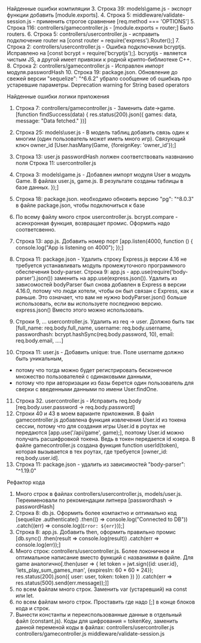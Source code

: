 Найденные ошибки компиляции
3. Строка 39: models\game.js - экспорт функции добавить [module.exports].
4. Строка 5: middleware/validate-session.js - применить строгое сравнение [req.method === 'OPTIONS'] 
5. Строка 116: controllers/gamecontroller.js - [module.exports = router;] Было routers.
6. Строка 5: controllers/usercontroller.js - исправить подключение router на [const router = require('express').Router();]
7. Строка 2: controllers/usercontroller.js - Ошибка подключения bcryptjs. Исправлено на [const bcrypt = require('bcryptjs');]. bcryptjs - является чистым JS, а другой имеет привязки к родной крипто-библиотеке C++.
8. Строка 2: controllers/gamecontroller.js - Исправлен импорт модуля.passwordHash
10. Строка 19: package.json. Обновление до свежей версии "sequelize": "^6.6.2" убрало сообщение об ошибкаъ про устаревшие параметры.
Deprecation warning for String based operators

Найденные ошибки логики приложения
1. Строка 7: controllers/gamecontroller.js - Заменить date->game.
[function findSuccess(data) {
                res.status(200).json({
                    games: data,
                    message: "Data fetched."
                })]
2. Строка 25: models\user.js - В модель таблиц добавить связь один к многим (один пользователь может иметь много игр). Связующий ключ owner_id [User.hasMany(Game, {foreignKey: 'owner_id'});]
                                                         
3. Строка 13: user.js passwordHash лолжен соответствовать назвнанию поля Строка 11: usercontroller.js
4. Строка 3: models\game.js - Добавлен импорт  модуля User в модуль Game. В файлах user.js, game.js. В результате созданы таблицы в базе данных.                                                        });]
5. Строка 18: package.json. необходимо обновить версию "pg": "^8.0.3" в файле package.json, чтобы подключиться к базе
6. По всему файлу много строк usercontroller.js. bcrypt.compare - асинхронная функция, возвращает промис. Оформить надо соответсвенно. 
7. Строка 13: app.js. Добавить номер порт [app.listen(4000, function () {
        console.log("App is listening on 4000");
    });]
8. Строка 11: package.json - Удалить строку
Express.js версии 4.16 не требуется устанавливать модуль промежуточного программного обеспечения body-parser.
Строка 9: app.js - app.use(require('body-parser').json()) заменить на app.use(express.json()). Удалить из зависомостей 
bodyParser был снова добавлен в Express в версии 4.16.0, потому что люди хотели, чтобы он был связан с Express, как и раньше.
Это означает, что вам не нужно bodyParser.json() больше использовать, если вы используете последнюю версию.
express.json() Вместо этого можно использовать.
9. Строки 9, ... usercontroller.js. Удалить из req -> user. Должно быть так [full_name: req.body.full_name,
                                                   username: req.body.username,
                                                   passwordhash: bcrypt.hashSync(req.body.password, 10),
                                                   email: req.body.email,
                                                   ....]
10. Строка 11: user.js  -  Добавить  unique: true. Поле username должно быть уникальным,
- потому что тогда можно будет регистрировать бесконечное множество пользователей с одинаковыми данными,
- потому что при авторизации из базы берется один пользователь для сверки с введенными данными по имени User.findOne.
11. Строка 32. usercontroller.js - Исправить req.body [req.body.user.password -> req.body.password]
12. Строки 40 и 43 в моем варианте приложения. В файл gamecontroller.js добавлена функция извлечения User.id из токена сессии, потому что для создания игры User.id в роутах не передаются [app.use('/api/game', game);],
поэтому User.id можно получать расшифровкой токена. Ведь в токен передается id юзера. В файле gamecontroller.js создана функция function userId(token),
которая вызывается в тех роутах, где требуется [owner_id: req.body.user.id].
13. Строка 11: package.json - удалить из зависимостей "body-parser": "^1.19.0"
                                                   
Рефактор кода
1. Много строк в файлах controllers/usercontroller.js, models/user.js. Переименовали по рекомендации литнера [passwordhash -> passwordHash]
2. Строка 8: db.js. Оформить более компактно и оптимально код
[sequelize
       .authenticate()
       .then(() => console.log("Connected to DB"))
       .catch((err) => console.log(`Error: ${err}`));]
3. Строка 8: app.js. Добавить then, оформить правильно промис
[db.sync()
       .then(result => console.log(result))
       .catch(err => console.log(err));]
4. Много строк: controllers/usercontroller.js. Более локоничное и оптимальное написание вместо функций с названиями в файле. Для game аналогично[.then(user => {
                                                         let token = jwt.sign({id: user.id}, 'lets_play_sum_games_man', {expiresIn: 60 * 60 * 24});
                                                         res.status(200).json({
                                                             user: user,
                                                             token: token
                                                         })
                                                     })
                                                     .catch(err => res.status(500).send(err.message));]]
5. по всем файлам много строк. Заменить var (устаревший) на const или let.
6. по всем файлам много строк. Проставить где надо [;] в конце блоков кода и строк. 
7. Вынести константы и переиспользованные данные в отдельный файл (constant.js). Коды для шифрования = tokenKey,
заменить данной переменой коды в файлах:
controllers/usercontroller.js
controllers/gamecontroller.js
middleware/validate-session.js
 





